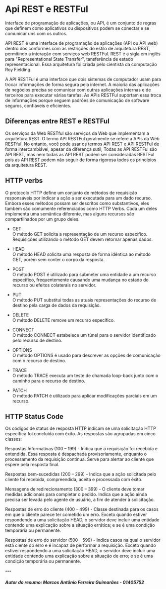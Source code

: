  # Api REST e RESTFul

   Interface de programação de aplicações, ou API, é um conjunto de regras que definem como aplicativos ou dispositivos podem se conectar e se comunicar uns com os outros.
    
   API REST é uma interface de programação de aplicações (API ou API web) dentro dos conformes com as restrições do estilo de arquitetura REST, permitindo a interação com serviços web RESTFul. REST é a sigla em inglês para "Representational State Transfer", tansferência de estado representacional. Essa arquitetura foi criada pelo cientista da computação Roy Fielding.
    
   A API RESTFul é uma interface que dois sistemas de computador usam para trocar informações de forma segura pela internet. A maioria das aplicações de negócios precisa se comunicar com outras aplicações internas e de terceiros para executar várias tarefas. As APIs RESTFul suportam essa troca de informações porque seguem padrões de comunicação de software seguros, confiáveis e eficientes.

  ## Diferenças entre REST e RESTFul

   Os serviços da Web RESTful são serviços da Web que implementam a arquitetura REST. O termo API RESTFul geralmente se refere a APIs da Web RESTful. No entanto, você pode usar os termos API REST e API RESTFul de forma intercambiável, apesar da diferença sutil; Todas as API RESTFul são API REST, mas nem todas as API REST podem ser consideradas RESTFul pois as API REST podem não seguir de forma rigorosa todos os princípios da arquitetura REST.

  ## HTTP verbs
  
   O protocolo HTTP define um conjunto de métodos de requisição responsáveis por indicar a ação a ser executada para um dado recurso. Embora esses métodos possam ser descritos como substantivos, eles também são comumente referenciados como HTTP Verbs. Cada um deles implementa uma semântica diferente, mas alguns recursos são compartilhados por um grupo deles.

   * GET   
   O método GET solicita a representação de um recurso específico. Requisições utilizando o método GET devem retornar apenas dados.

   * HEAD   
   O método HEAD solicita uma resposta de forma idêntica ao método GET, porém sem conter o corpo da resposta.

   * POST   
   O método POST é utilizado para submeter uma entidade a um recurso específico, frequentemente causando uma mudança no estado do recurso ou efeitos colaterais no servidor.

   * PUT    
   O método PUT substitui todas as atuais representações do recurso de destino pela carga de dados da requisição.

   * DELETE   
   O método DELETE remove um recurso específico.

   * CONNECT    
   O método CONNECT estabelece um túnel para o servidor identificado pelo recurso de destino.

   * OPTIONS  
   O método OPTIONS é usado para descrever as opções de comunicação com o recurso de destino.

   * TRACE   
   O método TRACE executa um teste de chamada loop-back junto com o caminho para o recurso de destino.

   * PATCH  
   O método PATCH é utilizado para aplicar modificações parciais em um recurso.

  ## HTTP Status Code

   Os códigos de status de resposta HTTP indicam se uma solicitação HTTP específica foi concluída com êxito. As respostas são agrupadas em cinco classes:

   Respostas Informativas (100 – 199) - Indica que a requisição foi recebida e entendida. Essa resposta é despachada provisoriamente, enquanto o processamento da requisição continua. Serve para alertar ao cliente que espere pela resposta final.
    
   Respostas bem-sucedidas (200 – 299) - Indica que a ação solicitada pelo cliente foi recebida, compreendida, aceita e processada com êxito.
    
   Mensagens de redirecionamento (300 – 399) - O cliente deve tomar medidas adicionais para completar o pedido. Indica que a ação ainda precisa ser levada pelo agente de usuário, a fim de atender à solicitação.
    
   Respostas de erro do cliente (400 – 499) - Classe destinada para os casos em que o cliente parece ter cometido um erro. Exceto quando estiver respondendo a uma solicitação HEAD, o servidor deve incluir uma entidade contendo uma explicação sobre a situação errática; e se é uma condição temporária ou permanente. 
    
   Respostas de erro do servidor (500 – 599) - Indica casos na qual o servidor está ciente do erro e é incapaz de performar a requisição. Exceto quando estiver respondendo a uma solicitação HEAD, o servidor deve incluir uma entidade contendo uma explicação sobre a situação de erro; e se é uma condição temporária ou permanente.
      
**---**  
      
  ##### Autor do resumo: Marcos Antônio Ferreira Guimarães - 01405752
